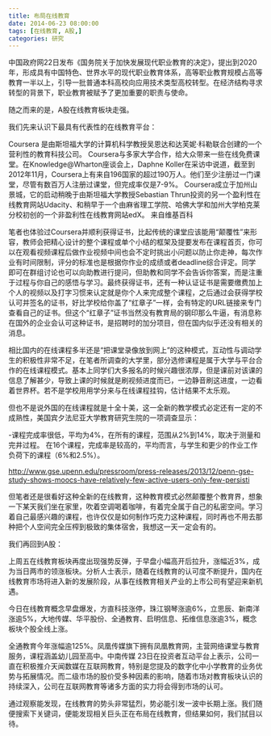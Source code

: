 ```yaml
---
title: 布局在线教育
date: 2014-06-23 08:00:00
tags: [在线教育, A股,]
categories: 研究
---
```


中国政府网22日发布《国务院关于加快发展现代职业教育的决定》，提出到2020年，形成具有中国特色、世界水平的现代职业教育体系，高等职业教育规模占高等教育一半以上，引导一批普通本科高校向应用技术类型高校转型。在经济结构寻求转型的背景下，职业教育被赋予了更加重要的职责与使命。

随之而来的是，A股在线教育板块走强。

我们先来认识下最具有代表性的在线教育平台：

Coursera 是由斯坦福大学的计算机科学教授吴恩达和达芙妮·科勒联合创建的一个营利性的教育科技公司。 Coursera与多家大学合作，给大众带来一些在线免费课堂。在Knowledge@Wharton座谈会上，Daphne Koller在采访中说道，截至到2012年11月，Coursera上有来自196国家的超过190万人。他们至少注册过一门课堂，尽管有数百万人注册过课堂，但完成率仅是7-9%。
Coursera成立于加州山景城，它的启动稍晚于由斯坦福大学教授Sebastian Thrun投资的另一个盈利性在线教育网站Udacity、和稍早于一个由麻省理工学院、哈佛大学和加州大学柏克莱分校初创的一个非盈利性在线教育网站edX。
来自维基百科

笔者也体验过Coursera并顺利获得证书，比起传统的课堂应该能用“颠覆性”来形容，教师会把精心设计的整个课程或单个小结的框架及提要发布在课程首页，你可以在观看视频课程后做作业视频中间也会不定时挑出小问题以防止你走神，每次作业有时间限制，评分的标准也是根据你作业的成绩或者deadline综合评定。同学即可在群组讨论也可以向助教进行提问，但助教和同学不会告诉你答案，而是注重于过程与你自己的感悟与学习。最终获得证书，还有一种认证证书是需要缴费加上个人的视频以及打字习惯来认定就是你个人来完成整个课程，之后通过会获得学校认可并签名的证书，好比学校给你盖了“红章子”一样，会有特定的URL链接来专门查看自己的证书。但这个“红章子”证书当然没有教育局的钢印那么牛逼，有消息称在国外的企业会认可这种证书，是招聘时的加分项目，但在国内似乎还没有相关的消息。

相比国内的在线课程多半还是“把课堂录像放到网上”的这种模式，互动性与调动学生的积极性非常不足，在笔者所调查的大学里，部分选修课程是属于大学与平台合作的在线课程模式。基本上同学们大多报名的时候兴趣很浓厚，但是课前对该课的信息了解甚少，导致上课的时候就是刷视频进度而已，一边静音刷这进度，一边看着世界杯。若不是学校用用学分来与在线课程挂钩，估计结果不太乐观。

但也不是说外国的在线课程就是十全十美，这一全新的教学模式必定还有一定的不成熟性，美国宾夕法尼亚大学教育研究生院的一项调查显示：

-课程完成率很低，平均为4%，在所有的课程，范围从2%到14%，取决于测量和完井过程。
在16个课程，完成率是较高的，平均而言，与学生和更少的作业工作负荷下的课程（6%和2.5%）。

http://www.gse.upenn.edu/pressroom/press-releases/2013/12/penn-gse-study-shows-moocs-have-relatively-few-active-users-only-few-persisti

但笔者还是很看好这种全新的在线教育，这种教育模式必然颠覆整个教育界，想象一下某天我们坐在家里，吹着空调喝着咖啡，有着完全属于自己的私密空间。学习着自己最感兴趣的课程，也许仅仅是如何制作巧克力这种课程，同时再也不用去那种把个人空间完全压榨到极致的集体宿舍，我想这一天一定会有的。

我们再回到A股：

上周五在线教育板块再度出现强势反弹，于早盘小幅高开后拉升，涨幅近3%，成为当日两市的领涨板块。分析人士表示，随着在线教育的认可度不断提升，国内在线教育市场将进入新的发展阶段，从事在线教育相关产业的上市公司有望迎来新机遇。

今日在线教育概念早盘爆发，方直科技涨停，珠江钢琴涨逾6%，立思辰、新南洋涨逾5%，大地传媒、华平股份、全通教育、启明信息、拓维信息涨逾3%，概念板块个股全线上涨。

全通教育今年涨幅逾125%。凤凰传媒旗下拥有凤凰教育网，主营网络课堂与教育服务，课程涵盖幼儿园至高中。中南传媒 23日在投资者互动平台上表示，公司一直在积极推介天闻数媒在互联网教育，特别是您提及的数字化中小学教育的业务优势与拓展情况。而二级市场的股价受多种因素的影响，随着市场对教育板块认识的持续深入，公司在互联网教育等诸多方面的实力将会得到市场的认可。

通过观察能发现，在线教育的势头非常猛烈，势必能引发一波中长期上涨。我们随便搜索下关键词，便能发现相关巨头正在布局在线教育，但结果如何，我们拭目以待。
